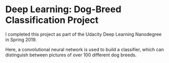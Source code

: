 # Deep Learning: Dog-Breed Classification Project

I completed this project as part of the Udacity Deep Learning Nanodegree in Spring 2019.

Here, a convolutional neural network is used to build a classifier, which can distinguish between pictures of over 100 different dog breeds.
